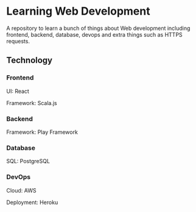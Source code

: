 # Learning Web Development 
A repository to learn a bunch of things about Web development including frontend, backend, database, devops and extra things such as HTTPS requests. 

## Technology
### Frontend
UI: React

Framework: Scala.js
### Backend
Framework: Play Framework
### Database
SQL: PostgreSQL 
### DevOps
Cloud: AWS

Deployment: Heroku
